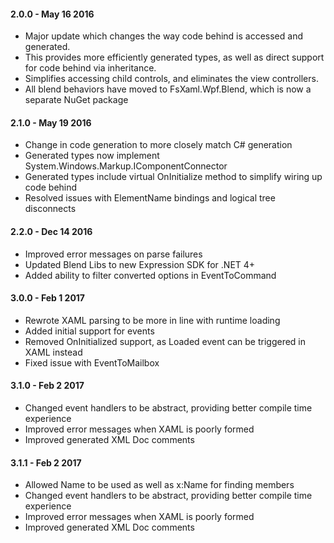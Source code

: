 #### 2.0.0 - May 16 2016
* Major update which changes the way code behind is accessed and generated.  
* This provides more efficiently generated types, as well as direct support for code behind via inheritance. 
* Simplifies accessing child controls, and eliminates the view controllers.  
* All blend behaviors have moved to FsXaml.Wpf.Blend, which is now a separate NuGet package

#### 2.1.0 - May 19 2016
* Change in code generation to more closely match C# generation
* Generated types now implement System.Windows.Markup.IComponentConnector
* Generated types include virtual OnInitialize method to simplify wiring up code behind
* Resolved issues with ElementName bindings and logical tree disconnects

#### 2.2.0 - Dec 14 2016
* Improved error messages on parse failures
* Updated Blend Libs to new Expression SDK for .NET 4+
* Added ability to filter converted options in EventToCommand

#### 3.0.0 - Feb 1 2017
* Rewrote XAML parsing to be more in line with runtime loading
* Added initial support for events
* Removed OnInitialized support, as Loaded event can be triggered in XAML instead
* Fixed issue with EventToMailbox

#### 3.1.0 - Feb 2 2017
* Changed event handlers to be abstract, providing better compile time experience
* Improved error messages when XAML is poorly formed
* Improved generated XML Doc comments

#### 3.1.1 - Feb 2 2017
* Allowed Name to be used as well as x:Name for finding members
* Changed event handlers to be abstract, providing better compile time experience
* Improved error messages when XAML is poorly formed
* Improved generated XML Doc comments




